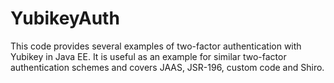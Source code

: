 # YubikeyAuth
This code provides several examples of two-factor authentication with Yubikey in Java EE. It is useful as an example for similar two-factor authentication schemes and covers JAAS, JSR-196, custom code and Shiro.
